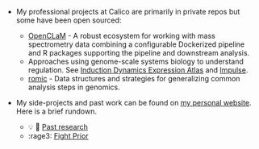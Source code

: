 - My professional projects at Calico are primarily in private repos but some have been open sourced:
    - [OpenCLaM](https://github.com/calico/open_clam) - A robust ecosystem for working with mass spectrometry data combining a configurable Dockerized pipeline and R packages supporting the pipeline and downstream analysis.
    - Approaches using genome-scale systems biology to understand regulation. See [Induction Dynamics Expression Atlas](https://idea.research.calicolabs.com/) and [Impulse](https://github.com/calico/impulse).
    - [romic](https://github.com/calico/romic) - Data structures and strategies for generalizing common analysis steps in genomics.

- My side-projects and past work can be found on [my personal website](http://www.shackett.org). Here is a brief rundown.
    - :bulb: :hospital: [Past research](http://www.shackett.org/research/)
    - :rage3: [Fight Prior](http://www.fightprior.com)
